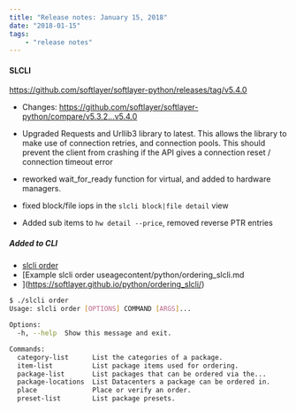 ```yaml
---
title: "Release notes: January 15, 2018"
date: "2018-01-15"
tags:
    - "release notes"
---
```


#### SLCLI
https://github.com/softlayer/softlayer-python/releases/tag/v5.4.0

- Changes: https://github.com/softlayer/softlayer-python/compare/v5.3.2...v5.4.0

- Upgraded Requests and Urllib3 library to latest. This allows the library to make use of connection retries, and connection pools. This should prevent the client from crashing if the API gives a connection reset / connection timeout error
- reworked wait_for_ready function for virtual, and added to hardware managers. 
- fixed block/file iops in the `slcli block|file detail` view
- Added sub items to `hw detail --price`, removed reverse PTR entries

##### Added to CLI
- [slcli order](http://softlayer-python.readthedocs.io/en/latest/cli/ordering.html)
- [Example slcli order useagecontent/python/ordering_slcli.md
- ](https://softlayer.github.io/python/ordering_slcli/)

```bash
$ ./slcli order
Usage: slcli order [OPTIONS] COMMAND [ARGS]...

Options:
  -h, --help  Show this message and exit.

Commands:
  category-list      List the categories of a package.
  item-list          List package items used for ordering.
  package-list       List packages that can be ordered via the...
  package-locations  List Datacenters a package can be ordered in.
  place              Place or verify an order.
  preset-list        List package presets.
```

